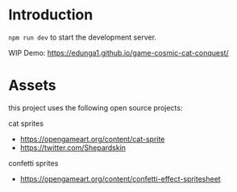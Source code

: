 # Introduction

`npm run dev` to start the development server.

WIP Demo: https://edunga1.github.io/game-cosmic-cat-conquest/

# Assets

this project uses the following open source projects:

cat sprites
* https://opengameart.org/content/cat-sprite
* https://twitter.com/Shepardskin

confetti sprites
* https://opengameart.org/content/confetti-effect-spritesheet
